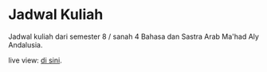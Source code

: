 # Jadwal Kuliah

Jadwal kuliah dari semester 8 / sanah 4 Bahasa dan Sastra Arab Ma'had Aly
Andalusia.

live view: [di sini](https://litfill.github.io/jadwal).
